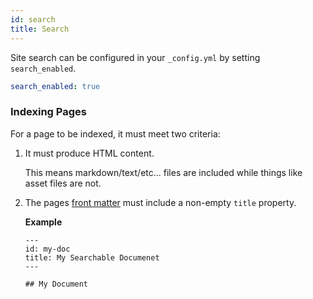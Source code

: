 ```yaml
---
id: search
title: Search
---
```


Site search can be configured in your `_config.yml` by setting `search_enabled`.

```yaml
search_enabled: true
```

### Indexing Pages

For a page to be indexed, it must meet two criteria:

1. It must produce HTML content.

   This means markdown/text/etc... files are included while things like asset files are not.

1. The pages [front matter](https://docs.github.com/en/github/working-with-github-pages/about-github-pages-and-jekyll#front-matter)
   must include a non-empty `title` property.

   **Example**

   ```
   ---
   id: my-doc
   title: My Searchable Documenet
   ---

   ## My Document
   ```
